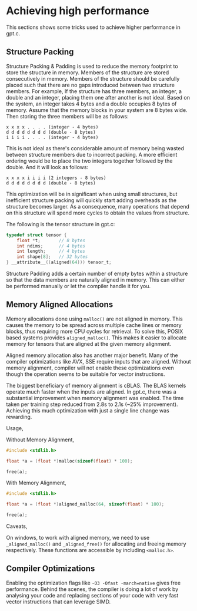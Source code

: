 # Achieving high performance

This sections shows some tricks used to achieve higher performance in gpt.c.

## Structure Packing

Structure Packing & Padding is used to reduce the memory footprint to store the structure in memory. Members of the structure are stored consecutively in memory. Members of the structure should be carefully placed such that there are no gaps introduced between two structure members. For example, If the structure has three members, an integer, a double and an integer, placing them one after another is not ideal. Based on the system, an integer takes 4 bytes and a double occupies 8 bytes of memory. Assume that the memory blocks in your system are 8 bytes wide. Then storing the three members will be as follows:

```
x x x x . . . . (integer - 4 bytes)
d d d d d d d d (double - 8 bytes)
i i i i . . . . (integer - 4 bytes) 
```

This is not ideal as there's considerable amount of memory being wasted between structure members due to incorrect packing. A more efficient ordering would be to place the two integers together followed by the double. And it will look as follows:

```
x x x x i i i i (2 integers - 8 bytes)
d d d d d d d d (double - 8 bytes)
```

This optimization will be in significant when using small structures, but inefficient structure packing will quickly start adding overheads as the structure becomes larger. As a consequence, many operations that depend on this structure will spend more cycles to obtain the values from structure.

The following is the tensor structure in gpt.c:

```C
typedef struct tensor {
    float *t;       // 8 bytes
    int ndims;      // 4 bytes
    int length;     // 4 bytes
    int shape[8];   // 32 bytes
} __attribute__((aligned(64))) tensor_t;
```

Structure Padding adds a certain number of empty bytes within a structure so that the data members are naturally aligned in memory. This can either be performed manually or let the compiler handle it for you.

## Memory Aligned Allocations

Memory allocations done using `malloc()` are not aligned in memory. This causes the memory to be spread across multiple cache lines or memory blocks, thus requiring more CPU cycles for retrieval. To solve this, POSIX based systems provides `aligned_malloc()`. This makes it easier to allocate memory for tensors that are aligned at the given memory alignment.

Aligned memory allocation also has another major benefit. Many of the compiler optimizations like AVX, SSE require inputs that are aligned. Without memory alignment, compiler will not enable these optimizations even though the operation seems to be suitable for vector instructions. 

The biggest beneficiary of memory alignment is cBLAS. The BLAS kernels operate much faster when the inputs are aligned. In gpt.c, there was a substantial improvement when memory alignment was enabled. The time taken per training step reduced from 2.8s to 2.1s (~25% improvement). Achieving this much optimization with just a single line change was rewarding.

Usage,

Without Memory Alignment,

```C
#include <stdlib.h>

float *a = (float *)malloc(sizeof(float) * 100);

free(a);
```

With Memory Alignment,

```C
#include <stdlib.h>

float *a = (float *)aligned_malloc(64, sizeof(float) * 100);

free(a);
```

Caveats,

On windows, to work with aligned memory, we need to use `_aligned_malloc()` and `_aligned_free()` for allocating and freeing memory respectively. These functions are accessible by including `<malloc.h>`.

## Compiler Optimizations

Enabling the optimization flags like `-O3 -Ofast -march=native` gives free performance. Behind the scenes, the compiler is doing a lot of work by analysing your code and replacing sections of your code with very fast vector instructions that can leverage SIMD. 